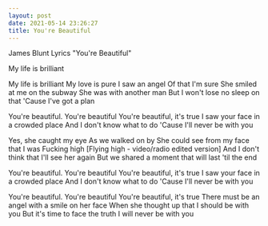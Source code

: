 ```yaml
---
layout: post
date: 2021-05-14 23:26:27
title: You're Beautiful
---
```

James Blunt Lyrics
"You're Beautiful"

My life is brilliant

My life is brilliant
My love is pure
I saw an angel
Of that I'm sure
She smiled at me on the subway
She was with another man
But I won't lose no sleep on that
'Cause I've got a plan

You're beautiful. You're beautiful
You're beautiful, it's true
I saw your face in a crowded place
And I don't know what to do
'Cause I'll never be with you

Yes, she caught my eye
As we walked on by
She could see from my face that I was
Fucking high
[Flying high - video/radio edited version]
And I don't think that I'll see her again
But we shared a moment that will last 'til the end

You're beautiful. You're beautiful
You're beautiful, it's true
I saw your face in a crowded place
And I don't know what to do
'Cause I'll never be with you

You're beautiful. You're beautiful
You're beautiful, it's true
There must be an angel with a smile on her face
When she thought up that I should be with you
But it's time to face the truth
I will never be with you
